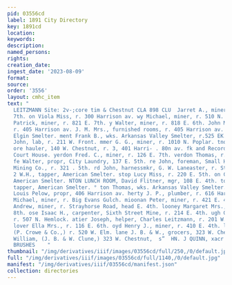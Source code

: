 ```yaml
---
pid: 03556cd
label: 1891 City Directory
key: 1891cd
location: 
keywords: 
description: 
named_persons: 
rights: 
creation_date: 
ingest_date: '2023-08-09'
format: 
source: 
order: '3556'
layout: cmhc_item
text: "                                                                                             ARLES
  LEITZMANN Site: 2v-;core tim & Chestnut CLA 898 CLU  Jarret A., miner, r. 815 E.
  7th. on Viola Miss, r. 300 Harrison av. wy Michael, miner, r. 510 N. Hemlock. zy
  Patrick, miner, r. 821 E. 7th. y Walter, miner, r. 818 E. 6th. John M., engineer,
  r. 405 Harrison av. J. M. Mrs., furnished rooms, r. 405 Harrison av. ens John, lab,
  Elgin Smelter. ment Frank B., wks. Arkansas Valley Smelter, r.525 EK. 4th. ments
  John, lab, r. 211 W. Front. mmer G. G., miner, r. 1010 N. Poplar. tnons John C.,
  ore hauler, 140 W. Chestnut, r. 3, 401 Harri- . 80n av. fk and Recorder’s Office,
  Court House. yerdon Fred. C., miner, r. 126 E. 7th. verdon Thomas, r. 126 E. 7th.
  fe Walter, propr, City Laundry, 137 E. 5th. re John, foreman, Small Hopes Cons.
  Mining Co., r. 321 . 5th. rd John, harnessmkr, G. W. Laneaster, r. St. James Hotel.
  2 W.H., tapper, American Smelter. stop Lucy Miss, r. 220 E. 5th. on Chris., wheeler,
  American Smelter. NTON LUNCH ROOM, David Flitner, mgr, 108 E. 4th. ton Patrick,
  tapper, American Smelter. ° ton Thomas, wks. Arkansas Valley Smelter. PPER SALOON,
  Louis Pelow, propr, 406 Harrison av. herty J. P., plumber, r. 616 Harrison av. ficonan
  Michael, miner, r. Big Evans Gulch. mioonan Peter, miner, r. 421 E. 4th. looney
  Andrew, miner, r. Strayhorse Road, head E. 4th. looney Margaret Mrs., r. 113 W.
  8th. ose Isaac H., carpenter, Sixth Street Mine, r. 214 E. 4th. ugh George W., miner,
  r. 507 N. Hemlock. atier Joseph, helper, Charles Leitzmann, r. 201 W. Chestnut.
  lover Ella Mrs., r. 116 E. 6th. oyd Henry J., miner, r. 410 E. 4th. lane James B.,
  (P. Crowe & Co.,) r. 520 W. Elm. lane J. B. & W., grocers, 323 W. Chestnut. une
  William, (J. B. & W. Clune,) 323 W. Chestnut,  s”  HN. J QUINN, xacr xi srezer.
  BRUSHES    "
thumbnail: "/img/derivatives/iiif/images/03556cd/full/250,/0/default.jpg"
full: "/img/derivatives/iiif/images/03556cd/full/1140,/0/default.jpg"
manifest: "/img/derivatives/iiif/03556cd/manifest.json"
collection: directories
---
```

